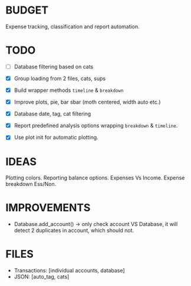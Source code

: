 # BUDGET
Expense tracking, classification and report automation.

# TODO
- [ ] Database filtering based on cats
- [x] Group loading from 2 files, cats, sups
- [x] Build wrapper methods `timeline` & `breakdown`
- [x] Improve plots, pie, bar sbar (moth centered, width auto etc.)
- [x] Database date, tag, cat filtering
- [x] Report predefined analysis options wrapping `breakdown` & `timeline`.
- [x] Use plot init for automatic plotting.


# IDEAS
Plotting colors.
Reporting balance options. Expenses Vs Income. Expense breakdown Ess/Non.

# IMPROVEMENTS
* Database.add_account() -> only check account VS Database, it will detect 2 
  duplicates in account, which should not.

# FILES
 * Transactions: [individual accounts, database]
 * JSON:  [auto_tag, cats]

